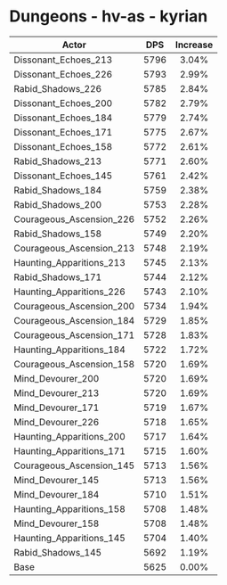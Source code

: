 # Dungeons - hv-as - kyrian
| Actor | DPS | Increase |
|---|:---:|:---:|
|Dissonant_Echoes_213|5796|3.04%|
|Dissonant_Echoes_226|5793|2.99%|
|Rabid_Shadows_226|5785|2.84%|
|Dissonant_Echoes_200|5782|2.79%|
|Dissonant_Echoes_184|5779|2.74%|
|Dissonant_Echoes_171|5775|2.67%|
|Dissonant_Echoes_158|5772|2.61%|
|Rabid_Shadows_213|5771|2.60%|
|Dissonant_Echoes_145|5761|2.42%|
|Rabid_Shadows_184|5759|2.38%|
|Rabid_Shadows_200|5753|2.28%|
|Courageous_Ascension_226|5752|2.26%|
|Rabid_Shadows_158|5749|2.20%|
|Courageous_Ascension_213|5748|2.19%|
|Haunting_Apparitions_213|5745|2.13%|
|Rabid_Shadows_171|5744|2.12%|
|Haunting_Apparitions_226|5743|2.10%|
|Courageous_Ascension_200|5734|1.94%|
|Courageous_Ascension_184|5729|1.85%|
|Courageous_Ascension_171|5728|1.83%|
|Haunting_Apparitions_184|5722|1.72%|
|Courageous_Ascension_158|5720|1.69%|
|Mind_Devourer_200|5720|1.69%|
|Mind_Devourer_213|5720|1.69%|
|Mind_Devourer_171|5719|1.67%|
|Mind_Devourer_226|5718|1.65%|
|Haunting_Apparitions_200|5717|1.64%|
|Haunting_Apparitions_171|5715|1.60%|
|Courageous_Ascension_145|5713|1.56%|
|Mind_Devourer_145|5713|1.56%|
|Mind_Devourer_184|5710|1.51%|
|Haunting_Apparitions_158|5708|1.48%|
|Mind_Devourer_158|5708|1.48%|
|Haunting_Apparitions_145|5704|1.40%|
|Rabid_Shadows_145|5692|1.19%|
|Base|5625|0.00%|
